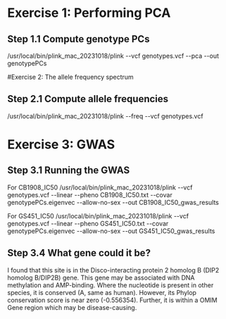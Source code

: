 # Exercise 1: Performing PCA
## Step 1.1 Compute genotype PCs
/usr/local/bin/plink_mac_20231018/plink --vcf genotypes.vcf --pca --out genotypePCs

#Exercise 2: The allele frequency spectrum
## Step 2.1 Compute allele frequencies
/usr/local/bin/plink_mac_20231018/plink --freq --vcf genotypes.vcf 

# Exercise 3: GWAS
## Step 3.1 Running the GWAS
For CB1908_IC50
/usr/local/bin/plink_mac_20231018/plink --vcf genotypes.vcf --linear --pheno CB1908_IC50.txt --covar genotypePCs.eigenvec --allow-no-sex --out CB1908_IC50_gwas_results

For GS451_IC50
/usr/local/bin/plink_mac_20231018/plink --vcf genotypes.vcf --linear --pheno GS451_IC50.txt --covar genotypePCs.eigenvec --allow-no-sex --out GS451_IC50_gwas_results

## Step 3.4 What gene could it be?
I found that this site is in the Disco-interacting protein 2 homolog B (DIP2 homolog B/DIP2B) gene. This gene may be associated with DNA methylation and AMP-binding. Where the nucleotide is present in other species, it is conserved (A, same as human). However, its Phylop conservation score is near zero (-0.556354). Further, it is within a OMIM Gene region which may be disease-causing. 